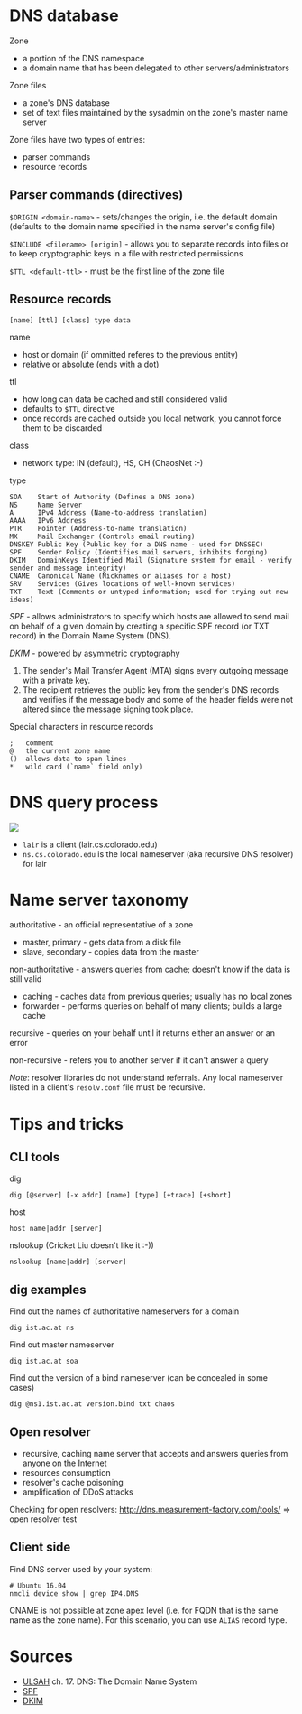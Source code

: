 DNS database
============

Zone

* a portion of the DNS namespace
* a domain name that has been delegated to other servers/administrators

Zone files

* a zone's DNS database
* set of text files maintained by the sysadmin on the zone's master name server

Zone files have two types of entries:

* parser commands
* resource records

Parser commands (directives)
----------------------------

`$ORIGIN <domain-name>` - sets/changes the origin, i.e. the default domain (defaults to the domain name specified in the name server's config file)

`$INCLUDE <filename> [origin]` - allows you to separate records into files or to keep cryptographic keys in a file with restricted permissions

`$TTL <default-ttl>` - must be the first line of the zone file

Resource records
----------------

    [name] [ttl] [class] type data
    
name

* host or domain (if ommitted referes to the previous entity)
* relative or absolute (ends with a dot)

ttl

* how long can data be cached and still considered valid
* defaults to `$TTL` directive
* once records are cached outside you local network, you cannot force them to be discarded

class

* network type: IN (default), HS, CH (ChaosNet :-)

type

    SOA    Start of Authority (Defines a DNS zone)
    NS     Name Server
    A      IPv4 Address (Name-to-address translation)
    AAAA   IPv6 Address
    PTR    Pointer (Address-to-name translation)
    MX     Mail Exchanger (Controls email routing)
    DNSKEY Public Key (Public key for a DNS name - used for DNSSEC)
    SPF    Sender Policy (Identifies mail servers, inhibits forging)
    DKIM   DomainKeys Identified Mail (Signature system for email - verify sender and message integrity)
    CNAME  Canonical Name (Nicknames or aliases for a host)
    SRV    Services (Gives locations of well-known services)
    TXT    Text (Comments or untyped information; used for trying out new ideas)

*SPF* - allows administrators to specify which hosts are allowed to send mail on
behalf of a given domain by creating a specific SPF record (or TXT record) in
the Domain Name System (DNS).

*DKIM* - powered by asymmetric cryptography

1. The sender's Mail Transfer Agent (MTA) signs every outgoing message with a
private key.
2. The recipient retrieves the public key from the sender's DNS records and
verifies if the message body and some of the header fields were not altered
since the message signing took place.

Special characters in resource records

    ;   comment
    @   the current zone name
    ()  allows data to span lines
    *   wild card (`name` field only)
    
DNS query process
=================

<img src="https://www.cs.nmsu.edu/~istrnad/cs480/lecture_notes/dns_query.png" style="max-width:100%;height:auto;"> 

* `lair` is a client (lair.cs.colorado.edu)
* `ns.cs.colorado.edu` is the local nameserver (aka recursive DNS resolver) for lair

Name server taxonomy
====================

authoritative - an official representative of a zone

* master, primary - gets data from a disk file
* slave, secondary - copies data from the master

non-authoritative - answers queries from cache; doesn't know if the data is still valid

* caching - caches data from previous queries; usually has no local zones
* forwarder - performs queries on behalf of many clients; builds a large cache

recursive - queries on your behalf until it returns either an answer or an error

non-recursive - refers you to another server if it can't answer a query

*Note*: resolver libraries do not understand referrals. Any local nameserver listed in a client's `resolv.conf` file must be recursive.

Tips and tricks
===============

CLI tools
---------

dig

    dig [@server] [-x addr] [name] [type] [+trace] [+short]

host

    host name|addr [server]
 
nslookup (Cricket Liu doesn't like it :-))

    nslookup [name|addr] [server]

dig examples
------------

Find out the names of authoritative nameservers for a domain

```
dig ist.ac.at ns
```

Find out master nameserver

```
dig ist.ac.at soa
```

Find out the version of a bind nameserver (can be concealed in some cases)

```
dig @ns1.ist.ac.at version.bind txt chaos
```

Open resolver
-------------

* recursive, caching name server that accepts and answers queries from anyone
 on the Internet
* resources consumption
* resolver's cache poisoning
* amplification of DDoS attacks

Checking for open resolvers: http://dns.measurement-factory.com/tools/ => open resolver test

Client side
-----------

Find DNS server used by your system:

```
# Ubuntu 16.04
nmcli device show | grep IP4.DNS
```

CNAME is not possible at zone apex level (i.e. for FQDN that is the same name as the zone name). For this scenario, you can use `ALIAS` record type.
 
Sources
=======

* [ULSAH](http://ulsah.com/) ch. 17. DNS: The Domain Name System
* [SPF](https://www.digitalocean.com/community/tutorials/how-to-use-an-spf-record-to-prevent-spoofing-improve-e-mail-reliability)
* [DKIM](https://www.digitalocean.com/community/tutorials/how-to-install-and-configure-dkim-with-postfix-on-debian-wheezy)
